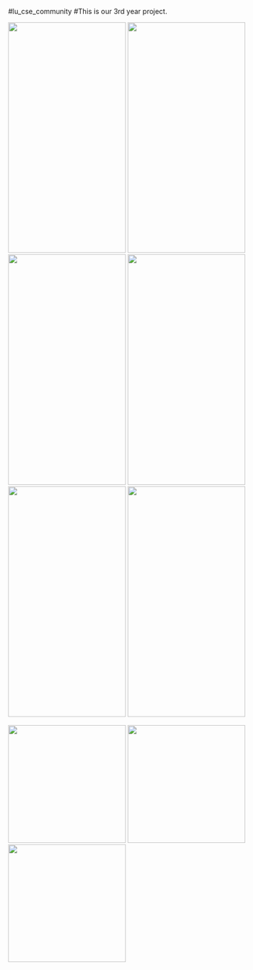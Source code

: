 #lu_cse_community
#This is our 3rd year project.


<p float="left">
   <img src="https://user-images.githubusercontent.com/69424471/168130687-3c69476e-7fb2-4926-a7e9-f8674b8ebc48.png" width="240" height = "470"  />
   <img src="https://user-images.githubusercontent.com/69424471/168130881-2e6dce6b-8e0a-420c-8b81-b29f72bc010a.png" width="240" height = "470" />
   <img src="https://user-images.githubusercontent.com/69424471/168130842-1f306405-07f6-4d08-9596-58e83cd40f39.png" width="240" height = "470" />
    <img src="https://user-images.githubusercontent.com/69424471/168130848-d83a8165-0236-4648-8c99-d5c705756fad.png" width="240" height = "470" />
  
   <img src="https://user-images.githubusercontent.com/69424471/168131528-8063206f-ae60-41b5-b600-dd85ad00e7db.png" width="240" height = "470" />
   <img src="https://user-images.githubusercontent.com/69424471/168131557-8870385b-e464-4f8f-b36c-e71804180091.png" width="240" height = "470" />
  
  
 
  
</p>

<p float="left">
   
   <img src="https://user-images.githubusercontent.com/69424471/168132283-51577ab0-4a89-42a9-936b-cd15323110c3.png" width="240"  />
   <img src="https://user-images.githubusercontent.com/69424471/168132300-a1c7271c-4c73-4d37-a5fd-93eaac430616.png" width="240"  />
   <img src="https://user-images.githubusercontent.com/69424471/168132308-92dc743c-a3ab-435d-8f8e-9a49d7fa8a23.png" width="240"  />

</p>


